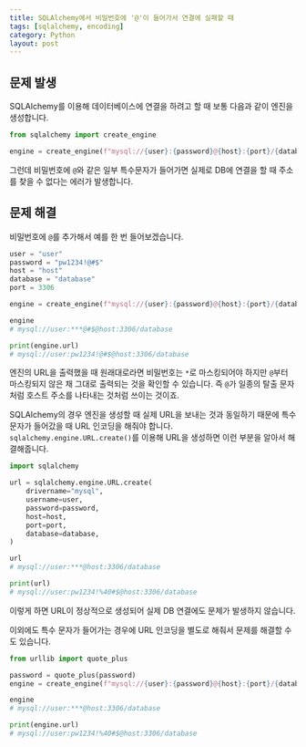 ```yaml
---
title: SQLAlchemy에서 비밀번호에 '@'이 들어가서 연결에 실패할 때
tags: [sqlalchemy, encoding]
category: Python
layout: post
---
```



<!--more-->

## 문제 발생

SQLAlchemy를 이용해 데이터베이스에 연결을 하려고 할 때 보통 다음과 같이 엔진을 생성합니다.

```python
from sqlalchemy import create_engine

engine = create_engine(f"mysql://{user}:{password}@{host}:{port}/{database}")
```

그런데 비밀번호에 `@`와 같은 일부 특수문자가 들어가면 실제로 DB에 연결을 할 때 주소를 찾을 수 없다는 에러가 발생합니다. 

## 문제 해결

비밀번호에 `@`를 추가해서 예를 한 번 들어보겠습니다.

```python
user = "user"
password = "pw1234!@#$"
host = "host"
database = "database"
port = 3306

engine = create_engine(f"mysql://{user}:{password}@{host}:{port}/{database}")

engine
# mysql://user:***@#$@host:3306/database

print(engine.url)
# mysql://user:pw1234!@#$@host:3306/database
```

엔진의 URL을 출력했을 때 원래대로라면 비밀번호는 `*`로 마스킹되어야 하지만 `@`부터 마스킹되지 않은 채 그대로 출력되는 것을 확인할 수 있습니다. 즉 `@`가 일종의 탈출 문자처럼 호스트 주소를 나타내는 것처럼 쓰이는 것이죠.

SQLAlchemy의 경우 엔진을 생성할 때 실제 URL을 보내는 것과 동일하기 때문에 특수 문자가 들어갔을 때 URL 인코딩을 해줘야 합니다. `sqlalchemy.engine.URL.create()`를 이용해 URL을 생성하면 이런 부분을 알아서 해결해줍니다.

```python
import sqlalchemy

url = sqlalchemy.engine.URL.create(
	drivername="mysql",
    username=user,
    password=password,
    host=host,
    port=port,
    database=database,
)

url
# mysql://user:***@host:3306/database

print(url)
# mysql://user:pw1234!%40#$@host:3306/database
```

이렇게 하면 URL이 정상적으로 생성되어 실제 DB 연결에도 문제가 발생하지 않습니다.

이외에도 특수 문자가 들어가는 경우에 URL 인코딩을 별도로 해줘서 문제를 해결할 수도 있습니다.

```python
from urllib import quote_plus

password = quote_plus(password)
engine = create_engine(f"mysql://{user}:{password}@{host}:{port}/{database}")

engine
# mysql://user:***@host:3306/database

print(engine.url)
# mysql://user:pw1234!%40#$@host:3306/database
```
